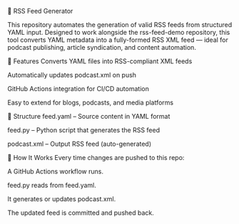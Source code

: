 📰 RSS Feed Generator

This repository automates the generation of valid RSS feeds from structured YAML input. Designed to work alongside the rss-feed-demo repository, this tool converts YAML metadata into a fully-formed RSS XML feed — ideal for podcast publishing, article syndication, and content automation.

🔧 Features
Converts YAML files into RSS-compliant XML feeds

Automatically updates podcast.xml on push

GitHub Actions integration for CI/CD automation

Easy to extend for blogs, podcasts, and media platforms

📁 Structure
feed.yaml – Source content in YAML format

feed.py – Python script that generates the RSS feed

podcast.xml – Output RSS feed (auto-generated)

🚀 How It Works
Every time changes are pushed to this repo:

A GitHub Actions workflow runs.

feed.py reads from feed.yaml.

It generates or updates podcast.xml.

The updated feed is committed and pushed back.
